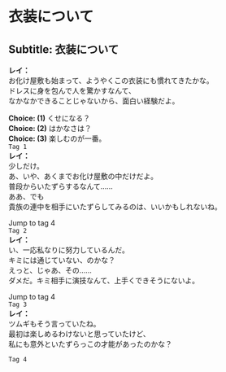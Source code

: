# 衣装について

  
## Subtitle: 衣装について
  
**レイ：**  
お化け屋敷も始まって、ようやくこの衣装にも慣れてきたかな。  
ドレスに身を包んで人を驚かすなんて、  
なかなかできることじゃないから、面白い経験だよ。  
  
**Choice: (1)**  くせになる？  
**Choice: (2)**  はかなさは？  
**Choice: (3)**  楽しむのが一番。  
`Tag 1`  
**レイ：**  
少しだけ。  
あ、いや、あくまでお化け屋敷の中だけだよ。  
普段からいたずらするなんて……  
ああ、でも  
貴族の連中を相手にいたずらしてみるのは、いいかもしれないね。  
  
Jump to tag 4  
`Tag 2`  
**レイ：**  
い、一応私なりに努力しているんだ。  
キミには通じていない、のかな？  
えっと、じゃあ、その……  
ダメだ。キミ相手に演技なんて、上手くできそうにないよ。  
  
Jump to tag 4  
`Tag 3`  
**レイ：**  
ツムギもそう言っていたね。  
最初は楽しめるわけないと思っていたけど、  
私にも意外といたずらっこの才能があったのかな？  
  
`Tag 4`  
